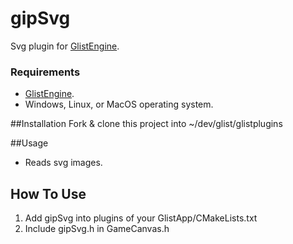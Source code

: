 # gipSvg
Svg plugin for [GlistEngine](https://github.com/GlistEngine/GlistEngine).
### Requirements
- [GlistEngine](https://github.com/GlistEngine/GlistEngine).
- Windows, Linux, or MacOS operating system.

##Installation
Fork & clone this project into ~/dev/glist/glistplugins

##Usage
- Reads svg images.

## How To Use 
1. Add gipSvg into plugins of your GlistApp/CMakeLists.txt
2. Include gipSvg.h in GameCanvas.h